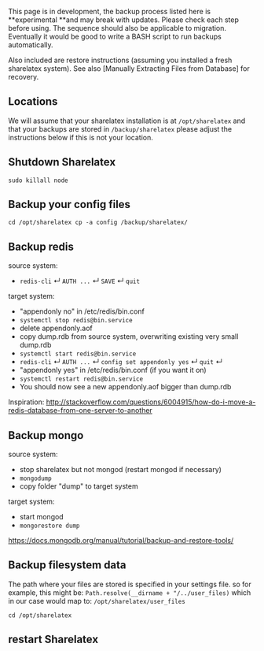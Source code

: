 This page is in development, the backup process listed here is **experimental **and may break with updates.
Please check each step before using.
The sequence should also be applicable to migration.
Eventually it would be good to write a BASH script to run backups automatically.

Also included are restore instructions (assuming you installed a fresh sharelatex system). 
See also [Manually Extracting Files from Database] for recovery.

## Locations
We will assume that your sharelatex installation is at `/opt/sharelatex`
and that your backups are stored in `/backup/sharelatex`
please adjust the instructions below if this is not your location.

## Shutdown Sharelatex
`sudo killall node`

## Backup your config files
`cd /opt/sharelatex
cp -a config /backup/sharelatex/
`

## Backup redis

source system:
* ``redis-cli`` ↵ ``AUTH ...`` ↵ ``SAVE`` ↵ ``quit``

target system:
* "appendonly no" in /etc/redis/bin.conf
* ``systemctl stop redis@bin.service``
* delete appendonly.aof
* copy dump.rdb from source system, overwriting existing very small dump.rdb
* ``systemctl start redis@bin.service``
* ``redis-cli`` ↵ ``AUTH ...`` ↵ ``config set appendonly yes`` ↵ ``quit`` ↵
* "appendonly yes" in /etc/redis/bin.conf (if you want it on)
* ``systemctl restart redis@bin.service``
* You should now see a new appendonly.aof bigger than dump.rdb

Inspiration:
http://stackoverflow.com/questions/6004915/how-do-i-move-a-redis-database-from-one-server-to-another

## Backup mongo

source system:
* stop sharelatex but not mongod (restart mongod if necessary)
* ``mongodump``
* copy folder "dump" to target system

target system:
* start mongod
* ``mongorestore dump``

https://docs.mongodb.org/manual/tutorial/backup-and-restore-tools/

## Backup filesystem data 
The path where your files are stored is specified in your settings file.
so for example, this might be: `Path.resolve(__dirname + "/../user_files)`
which in our case would map to: `/opt/sharelatex/user_files`

`cd /opt/sharelatex
`

## restart Sharelatex